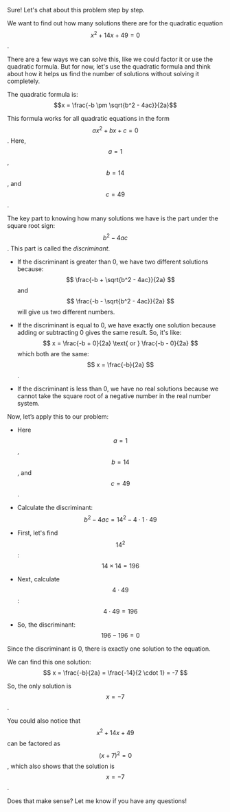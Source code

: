 Sure! Let's chat about this problem step by step.

We want to find out how many solutions there are for the quadratic equation $$x^2 + 14x + 49 = 0$$.

There are a few ways we can solve this, like we could factor it or use the quadratic formula. But for now, let's use the quadratic formula and think about how it helps us find the number of solutions without solving it completely.

The quadratic formula is:
$$x = \frac{-b \pm \sqrt{b^2 - 4ac}}{2a}$$

This formula works for all quadratic equations in the form $$ax^2 + bx + c = 0$$. Here, $$a = 1$$, $$b = 14$$, and $$c = 49$$.

The key part to knowing how many solutions we have is the part under the square root sign: $$b^2 - 4ac$$. This part is called the *discriminant*.

- If the discriminant is greater than 0, we have two different solutions because:
  $$ \frac{-b + \sqrt{b^2 - 4ac}}{2a} $$ and 
  $$ \frac{-b - \sqrt{b^2 - 4ac}}{2a} $$
  will give us two different numbers.

- If the discriminant is equal to 0, we have exactly one solution because adding or subtracting 0 gives the same result. So, it's like:
  $$ x = \frac{-b + 0}{2a} \text{ or } \frac{-b - 0}{2a} $$
  which both are the same: 
  $$ x = \frac{-b}{2a} $$.

- If the discriminant is less than 0, we have no real solutions because we cannot take the square root of a negative number in the real number system. 

Now, let’s apply this to our problem:
- Here $$a = 1$$, $$b = 14$$, and $$c = 49$$.
- Calculate the discriminant:
  $$ b^2 - 4ac = 14^2 - 4 \cdot 1 \cdot 49 $$

- First, let's find $$14^2$$:
  $$ 14 \times 14 = 196 $$

- Next, calculate $$4 \cdot 49$$:
  $$ 4 \cdot 49 = 196 $$

- So, the discriminant:
  $$ 196 - 196 = 0 $$

Since the discriminant is 0, there is exactly one solution to the equation.

We can find this one solution:
$$ x = \frac{-b}{2a} = \frac{-14}{2 \cdot 1} = -7 $$

So, the only solution is $$x = -7$$.

You could also notice that $$x^2 + 14x + 49$$ can be factored as $$(x + 7)^2 = 0$$, which also shows that the solution is $$x = -7$$.

Does that make sense? Let me know if you have any questions!